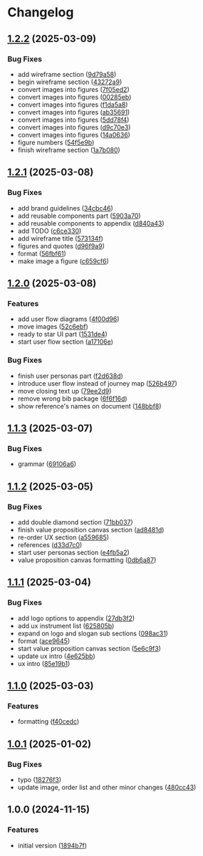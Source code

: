 # Changelog

## [1.2.2](https://github.com/veselyn/cba-final-report/compare/v1.2.1...v1.2.2) (2025-03-09)


### Bug Fixes

* add wireframe section ([9d79a58](https://github.com/veselyn/cba-final-report/commit/9d79a5869cdd77dd6ebc9b418be46a73cb906622))
* begin wireframe section ([43272a9](https://github.com/veselyn/cba-final-report/commit/43272a930bbe7b701cdcf05005b1ff48eb72a70d))
* convert images into figures ([7f05ed2](https://github.com/veselyn/cba-final-report/commit/7f05ed28ac92629d6bc216c8b33caef4dcf115ad))
* convert images into figures ([00285eb](https://github.com/veselyn/cba-final-report/commit/00285ebaa93830521ff3ea48fdb40de080906e56))
* convert images into figures ([f1da5a8](https://github.com/veselyn/cba-final-report/commit/f1da5a8ac1075cb1722c46fc85a7a83af763f557))
* convert images into figures ([ab35691](https://github.com/veselyn/cba-final-report/commit/ab35691d2eaa396e22191d1a211f4681ad93016d))
* convert images into figures ([5dd78f4](https://github.com/veselyn/cba-final-report/commit/5dd78f4ab17a74006f07a0c7437345fd240cdae7))
* convert images into figures ([d9c70e3](https://github.com/veselyn/cba-final-report/commit/d9c70e3ca8b430a9fe782c65049f829384158b24))
* convert images into figures ([14a0636](https://github.com/veselyn/cba-final-report/commit/14a06369e972da0994cc6cd5186e3684c7fd8faa))
* figure numbers ([54f5e9b](https://github.com/veselyn/cba-final-report/commit/54f5e9b898ed3e6087e406c05018ac77a6f12fa0))
* finish wireframe section ([1a7b080](https://github.com/veselyn/cba-final-report/commit/1a7b08095bf2406d31b62b4559b89ff13448b184))

## [1.2.1](https://github.com/veselyn/cba-final-report/compare/v1.2.0...v1.2.1) (2025-03-08)


### Bug Fixes

* add brand guidelines ([34cbc46](https://github.com/veselyn/cba-final-report/commit/34cbc46a443d312ca4a29b06174230a2ae076fbf))
* add reusable components part ([5903a70](https://github.com/veselyn/cba-final-report/commit/5903a70cb006f286069e80e47d84e249d5e03def))
* add reusable components to appendix ([d840a43](https://github.com/veselyn/cba-final-report/commit/d840a436bcb60bac1969d028427108f634f5107e))
* add TODO ([c6ce330](https://github.com/veselyn/cba-final-report/commit/c6ce330b04d76b98f08ac6a9b9a3113907cb23e7))
* add wireframe title ([573134f](https://github.com/veselyn/cba-final-report/commit/573134f7e8c3397a811cf57c670b64ac532fa06d))
* figures and quotes ([d96f9a9](https://github.com/veselyn/cba-final-report/commit/d96f9a9224f86518a65e436a7aa7852fc7c2330c))
* format ([56fbf61](https://github.com/veselyn/cba-final-report/commit/56fbf61a10f96d62526b48b19277a860a250e507))
* make image a figure ([c659cf6](https://github.com/veselyn/cba-final-report/commit/c659cf644537e8ad2638f77b6cda73c2dcc81841))

## [1.2.0](https://github.com/veselyn/cba-final-report/compare/v1.1.3...v1.2.0) (2025-03-08)


### Features

* add user flow diagrams ([4f00d96](https://github.com/veselyn/cba-final-report/commit/4f00d963c894dcd44c8ec94d2bc3ca3590cd152e))
* move images ([52c6ebf](https://github.com/veselyn/cba-final-report/commit/52c6ebf6910bfe3b87cb760db7230053b3a83137))
* ready to star UI part ([1531de4](https://github.com/veselyn/cba-final-report/commit/1531de4eb9d3e039b6d04977a0da28ae7f2eb785))
* start user flow section ([a17106e](https://github.com/veselyn/cba-final-report/commit/a17106e2c809d4203ea5b35c13a4b59e366cbff4))


### Bug Fixes

* finish user personas part ([f2d638d](https://github.com/veselyn/cba-final-report/commit/f2d638de26b0667d26b763ddbd5a6a5d1d2ed40e))
* introduce user flow instead of journey map ([526b497](https://github.com/veselyn/cba-final-report/commit/526b49771b9d0cce5d32d3aca3c8965f318f779e))
* move closing text up ([79ee2d9](https://github.com/veselyn/cba-final-report/commit/79ee2d9842e93b871e18765776bb57a70aeb85f1))
* remove wrong bib package ([6f6f16d](https://github.com/veselyn/cba-final-report/commit/6f6f16def3edbf36f5336ddcfe6557a5693e06be))
* show reference's names on document ([148bbf8](https://github.com/veselyn/cba-final-report/commit/148bbf816cdc603825367e2841f91a03fa4ead8f))

## [1.1.3](https://github.com/veselyn/cba-final-report/compare/v1.1.2...v1.1.3) (2025-03-07)


### Bug Fixes

* grammar ([69106a6](https://github.com/veselyn/cba-final-report/commit/69106a6273cbe25240948ec009ef4d29eeffb1f4))

## [1.1.2](https://github.com/veselyn/cba-final-report/compare/v1.1.1...v1.1.2) (2025-03-05)


### Bug Fixes

* add double diamond section ([71bb037](https://github.com/veselyn/cba-final-report/commit/71bb037cd482c4456126580b15ca412f387fb862))
* finish value proposition canvas section ([ad8481d](https://github.com/veselyn/cba-final-report/commit/ad8481d9b086e370a5a8da6ecc69bee50a283900))
* re-order UX section ([a559685](https://github.com/veselyn/cba-final-report/commit/a559685a457ea6980c40b0004ea757811cbb1aa1))
* references ([d33d7c0](https://github.com/veselyn/cba-final-report/commit/d33d7c01dd7aa9bc24e37d297d65a34d1a659e99))
* start user personas section ([e4fb5a2](https://github.com/veselyn/cba-final-report/commit/e4fb5a29048fb1c2e4a437a2518e5d484cfb6466))
* value proposition canvas formatting ([0db6a87](https://github.com/veselyn/cba-final-report/commit/0db6a87ad7626b029fac9879f373b76c2c3152d7))

## [1.1.1](https://github.com/veselyn/cba-final-report/compare/v1.1.0...v1.1.1) (2025-03-04)


### Bug Fixes

* add logo options to appendix ([27db3f2](https://github.com/veselyn/cba-final-report/commit/27db3f2f7f6bf9a6ddb528ad190b19f3ad2d7125))
* add ux instrument list ([625805b](https://github.com/veselyn/cba-final-report/commit/625805b5eb571bb85c8b649e5e9c8865b1c92d4c))
* expand on logo and slogan sub sections ([098ac31](https://github.com/veselyn/cba-final-report/commit/098ac316b407165a9ee835688722c660ad9ff590))
* format ([ace9645](https://github.com/veselyn/cba-final-report/commit/ace9645c8993193accc4cc4526e01fb56869355c))
* start value proposition canvas section ([5e6c9f3](https://github.com/veselyn/cba-final-report/commit/5e6c9f34ca89ece2cc877275e7d94ee895f94a9b))
* update ux intro ([4e625bb](https://github.com/veselyn/cba-final-report/commit/4e625bb6944a1e165bde47bc171f75d585033188))
* ux intro ([85e19b1](https://github.com/veselyn/cba-final-report/commit/85e19b1a2c6d925e1708c396614de987e4d5b6e0))

## [1.1.0](https://github.com/veselyn/cba-final-report/compare/v1.0.1...v1.1.0) (2025-03-03)


### Features

* formatting ([f40cedc](https://github.com/veselyn/cba-final-report/commit/f40cedc62675d36b13e3db88cbf0ee9b07ee9f9d))

## [1.0.1](https://github.com/veselyn/cba-final-report/compare/v1.0.0...v1.0.1) (2025-01-02)


### Bug Fixes

* typo ([18276f3](https://github.com/veselyn/cba-final-report/commit/18276f330880723ab86a096fe9579dbff3e06ce1))
* update image, order list and other minor changes ([480cc43](https://github.com/veselyn/cba-final-report/commit/480cc43e0240d83276dbdcc3be644e6118601d93))

## 1.0.0 (2024-11-15)


### Features

* initial version ([1894b7f](https://github.com/veselyn/cba-final-report/commit/1894b7f7c1c10cec3d0e9b2b1f6e1c9947ca7539))

